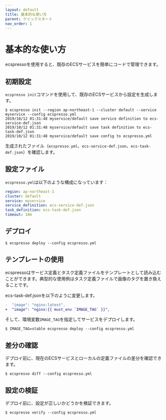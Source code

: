 ```yaml
---
layout: default
title: 基本的な使い方
parent: クイックスタート
nav_order: 1
---
```


# 基本的な使い方

ecspressoを使用すると、既存のECSサービスを簡単にコードで管理できます。

## 初期設定

`ecspresso init`コマンドを使用して、既存のECSサービスから設定を生成します。

```console
$ ecspresso init --region ap-northeast-1 --cluster default --service myservice --config ecspresso.yml
2019/10/12 01:31:48 myservice/default save service definition to ecs-service-def.json
2019/10/12 01:31:48 myservice/default save task definition to ecs-task-def.json
2019/10/12 01:31:48 myservice/default save config to ecspresso.yml
```

生成されたファイル（`ecspresso.yml`、`ecs-service-def.json`、`ecs-task-def.json`）を確認します。

## 設定ファイル

`ecspresso.yml`は以下のような構成になっています：

```yaml
region: ap-northeast-1
cluster: default
service: myservice
service_definition: ecs-service-def.json
task_definition: ecs-task-def.json
timeout: 10m
```

## デプロイ

```console
$ ecspresso deploy --config ecspresso.yml
```

## テンプレートの使用

ecspressoはサービス定義とタスク定義ファイルをテンプレートとして読み込むことができます。典型的な使用例はタスク定義ファイルで画像のタグを置き換えることです。

ecs-task-def.jsonを以下のように変更します。

```diff
-  "image": "nginx:latest",
+  "image": "nginx:{{ must_env `IMAGE_TAG` }}",
```

そして、環境変数`IMAGE_TAG`を指定してサービスをデプロイします。

```console
$ IMAGE_TAG=stable ecspresso deploy --config ecspresso.yml
```

## 差分の確認

デプロイ前に、現在のECSサービスとローカルの定義ファイルの差分を確認できます。

```console
$ ecspresso diff --config ecspresso.yml
```

## 設定の検証

デプロイ前に、設定が正しいかどうかを検証できます。

```console
$ ecspresso verify --config ecspresso.yml
```
